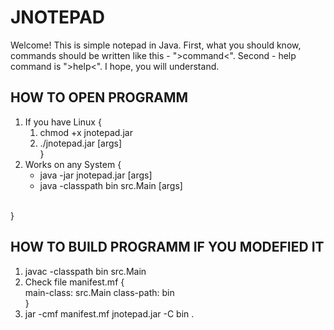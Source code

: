 # JNOTEPAD
Welcome! This is simple notepad in Java.
First, what you should know, commands should be written like this - ">command<".
Second - help command is ">help<".
I hope, you will understand.

HOW TO OPEN PROGRAMM
--------------------
1) If you have Linux {
    1. chmod +x jnotepad.jar
    2. ./jnotepad.jar [args]<br/>
}
2) Works on any System {
    * java -jar jnotepad.jar [args]
    * java -classpath bin src.Main [args]<br>
    <br>
}

HOW TO BUILD PROGRAMM IF YOU MODEFIED IT
----------------------------------------
1) javac -classpath bin src.Main
2) Check file manifest.mf {  
    main-class: src.Main
    class-path: bin  
}
3) jar -cmf manifest.mf jnotepad.jar -C bin .